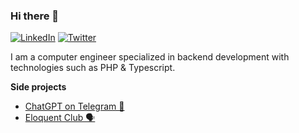 ### Hi there 👋

[![LinkedIn](https://img.shields.io/badge/LinkedIn-connect-blue)](https://www.linkedin.com/in/gregori-pineres)
[![Twitter](https://img.shields.io/twitter/url/https/twitter.com/cloudposse.svg?style=social&label=Follow%20%40gregorip02)](https://twitter.com/gregorip02)

I am a computer engineer specialized in backend development with technologies such as PHP & Typescript.

**Side projects**

- [ChatGPT on Telegram 🤖](https://t.me/chatgpt4plusbot)
- [Eloquent Club 🗣️](https://eloquentclub.com)
